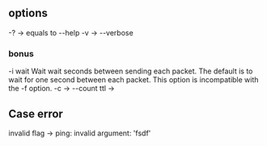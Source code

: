 ## options
-? -> equals to --help
-v -> --verbose 

### bonus

-i wait
    Wait wait seconds between sending each packet. The default is to wait for one second between each packet. This option is incompatible with the -f option.
-c -> --count 
ttl ->
## Case error
invalid flag -> ping: invalid argument: 'fsdf'


